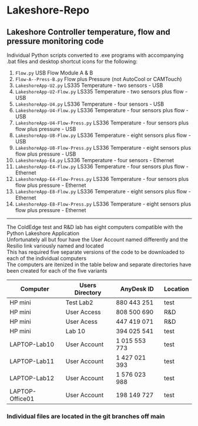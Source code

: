 # Lakeshore-Repo

## Lakeshore Controller temperature, flow and pressure monitoring code

Individual Python scripts converted to .exe programs with accompanying .bat files and desktop shortcut icons for the following:

1.  `Flow.py`            USB Flow Module A & B
2.  `Flow-A--Press-B.py` Flow plus Pressure (not AutoCool or CAMTouch)
3.  `LakeshoreApp-U2.py` LS335 Temperature - two sensors - USB
4.  `LakeshoreApp-U2-Flow.py` LS335 Temperature - two sensors plus flow - USB
5.  `LakeshoreApp-U4.py` LS336 Temperature - four sensors - USB
6.  `LakeshoreApp-U4-Flow.py` LS336 Temperature - four sensors plus flow - USB
7.  `LakeshoreApp-U4-Flow-Press.py` LS336 Temperature - four sensors plus flow plus pressure - USB
8.  `LakeshoreApp-U8-Flow.py` LS336 Temperature - eight sensors plus flow - USB
9.  `LakeshoreApp-U8-Flow-Press.py` LS336 Temperature - eight sensors plus flow plus pressure - USB
10.  `LakeshoreApp-E4.py` LS336 Temperature - four sensors - Ethernet
11.  `LakeshoreApp-E4-Flow.py` LS336 Temperature - four sensors plus flow - Ethernet
12.  `LakeshoreApp-E4-Flow-Press.py` LS336 Temperature - four sensors plus flow plus pressure - Ethernet
13.  `LakeshoreApp-E8-Flow.py` LS336 Temperature - eight sensors plus flow - Ethernet
14.  `LakeshoreApp-E8-Flow-Press.py` LS336 Temperature - eight sensors plus flow plus pressure - Ethernet

***********

The ColdEdge test and R&D lab has eight computers compatible with the Python Lakeshore Application    
Unfortunately all but four have the User Account named differently and the Resilio link variously named and located  
This has required five separate versions of the code to be downloaded to each of the individual computers  
The computers are itenized in the table below and separate directories have been created for each of the five variants

| Computer           | Users Directory  | AnyDesk ID    | Location  |
|--------------------|------------------|---------------|-----------|
| HP mini            | Test Lab2        | 880 443 251   |  test     |
| HP mini            | User Access      | 808 500 690   |  R&D      |
| HP mini            | User Acess       | 447 419 071   |  R&D      |
| HP mini            | Lab 10           | 394 025 541   |  test     |
| LAPTOP-Lab10       | User Account     | 1 015 553 773 |  test     |
| LAPTOP-Lab11       | User Account     | 1 427 021 393 |  test     |
| LAPTOP-Lab12       | User Account     | 1 576 023 988 |  test     |
| LAPTOP-Office01    | User Account     | 198 149 727   |  test     |

### Individual files are located in the git branches off main
